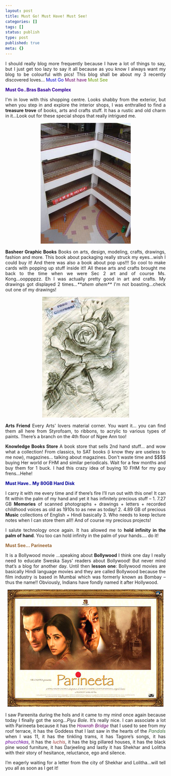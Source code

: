 ```yaml
---
layout: post
title: Must Go! Must Have! Must See!
categories: []
tags: []
status: publish
type: post
published: true
meta: {}
---
```

<p align="justify">I should really blog more frequently because I have a lot of things to say, but I just get too lazy to say it all because as you know I always want my blog to be colourful with pics! This blog shall be about my 3 recently discovered loves... <font color="#0000cc">Must Go</font> <font color="#660066">Must have </font><font color="#669900">Must See</font></p>
<p align="justify"><strong><font color="#330099">Must Go..Bras Basah Complex</font></strong></p>
<p align="justify">I'm in love with this shopping centre. Looks shabby from the exterior, but when you step in and explore the interior shops, I was enthralled to find a <strong>treasure trove</strong> of books, arts and crafts stuff. It has a rustic and old charm in it...Look out for these special shops that really intrigued me.</p>
<p align="center"><img border="0" src="/img/bbc2.jpg" /></p>
<p align="justify"><strong>Basheer Graphic Books</strong> Books on arts, design, modeling, crafts, drawings, fashion and more. This book about packaging really struck my eyes...wish I could buy it! And there was also a book about pop ups!!! So cool to make cards with popping up stuff inside it!! All these arts and crafts brought me back to the time when we were Sec 2 art and of course Ms. Kong...ooppppzz. Eh I was actually pretty good in art and crafts. My drawings got displayed 2 times<em>...**ahem ahem**</em> I'm not boasting...check out one of my drawings!</p>
<p align="center"><img border="0" src="/img/bbc4.jpg" /></p>
<p align="justify"><strong>Arts Friend</strong> Every Arts' lovers material corner. You want it... you can find them all here from Styrofoam, to ribbons, to acrylic to various types of paints. There’s a branch on the 4th floor of Ngee Ann too!</p>
<p align="justify"><strong>Knowledge Books Store</strong> A book store that sells 2nd hand stuff... and wow what a collection! From classics, to SAT books (i know they are useless to me now), magazines... talking about magazines. Don't waste time and $$$$ buying Her world or FHM and similar periodicals. Wait for a few months and buy them for 1 buck. I had this crazy idea of buying 10 FHM for my guy frens...Hehe!</p>
<p align="justify"><strong><font color="#000099">Must Have.. My 80GB Hard Disk</font></strong></p>

<p align="justify">I carry it with me every time and if there’s fire I’ll run out with this one! It can fit within the palm of my hand and yet it has infinitely precious stuff –
1. 7.27 GB <strong>Memories</strong> of scanned photographs + drawings + letters + recorded childhood voices as old as 1910s to as new as today!
2. 4.89 GB of precious <strong>Music</strong> collections of English + Hindi basically
3. Who needs to keep lecture notes when I can store them all!! And of course my precious projects!
<p align="justify">I salute technology once again. It has allowed me to <strong>hold infinity in the palm of hand</strong>. You too can hold infinity in the palm of your hands.... do it!</p>
<p align="justify"><strong><font color="#996633">Must See... Parineeta</font></strong></p>
<p align="justify">It is a Bollywood movie ...speaking about <strong>Bollywood</strong> I think one day I really need to educate Sweska Says’ readers about Bollywood! But never mind that’s a blog for another day. Until then <strong>lesson one</strong>: Bollywood movies are basically Hindi language movies and they are called Bollywood because the film industry is based in Mumbai which was formerly known as Bombay – thus the name!! Obviously, Indians have fondly named it after Hollywood.</p>
<p align="center"><img src="/img/par.jpg" /></p>
<p align="justify">I saw Pareenita during the hols and it came to my mind once again because today I finally got the song...<em>Piyu Bole</em>. It’s really nice. I can associate a lot with Parineeta because it has the <font color="#660066"><em>Howrah Bridge</em> </font>that I used to see from my roof terrace, it has the Goddess that I last saw in the hearts of the <em><font color="#336633">Pandals</font></em> when I was 11, it has the tinkling trams, it has Tagore’s songs, it has <em><font color="#660099">phucchkas</font></em>, it has the <em><font color="#993333">luchis</font></em>, it has the big pillared houses, it has the black pine wood furniture, it has Darjeeling and lastly it has Shekhar and Lolitha with their story of hesitance, reluctance, ego and silence.</p>
<p align="justify">I’m eagerly waiting for a letter from the city of Shekhar and Lolitha...will tell you all as soon as I get it!</p>
